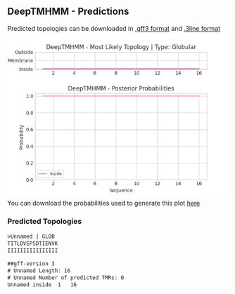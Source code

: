 ## DeepTMHMM - Predictions
Predicted topologies can be downloaded in [.gff3 format](TMRs.gff3) and [.3line format](predicted_topologies.3line)
![picture](plot.png)
You can download the probabilities used to generate this plot [here](Unnamed_probs.csv)
### Predicted Topologies
```
>Unnamed | GLOB
TITLDVEPSDTIENVK
IIIIIIIIIIIIIIII

```


```
##gff-version 3
# Unnamed Length: 16
# Unnamed Number of predicted TMRs: 0
Unnamed	inside	1	16				

```
